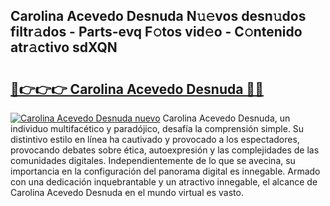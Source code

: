 ## Carolina Acevedo Desnuda N𝚞𝚎vos desn𝚞dos filtr𝚊dos - Parts-evq F𝚘tos vid𝚎o - C𝚘ntenido atr𝚊ctivo sdXQN

# <h2><a href="http://mb95u0e.tromn.icu/?c=Carolina+Acevedo+Desnuda">🔗👉👉👉 Carolina Acevedo Desnuda 🔗🔗</a></h2>

[![Carolina Acevedo Desnuda nuevo](https://i.imgur.com/pEAQMta.gif)](http://mb95u0e.tromn.icu/?c=Carolina+Acevedo+Desnuda)
Carolina Acevedo Desnuda, un individuo multifacético y paradójico, desafía la comprensión simple. Su distintivo estilo en línea ha cautivado y provocado a los espectadores, provocando debates sobre ética, autoexpresión y las complejidades de las comunidades digitales. Independientemente de lo que se avecina, su importancia en la configuración del panorama digital es innegable. Armado con una dedicación inquebrantable y un atractivo innegable, el alcance de Carolina Acevedo Desnuda en el mundo virtual es vasto.
